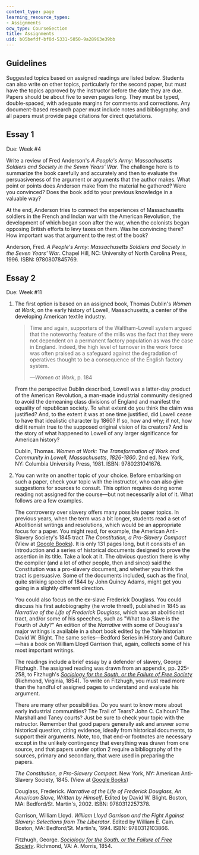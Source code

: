 ```yaml
---
content_type: page
learning_resource_types:
- Assignments
ocw_type: CourseSection
title: Assignments
uid: b05befdf-bf0d-5331-5050-9a28963e39bb
---
```


Guidelines
----------

Suggested topics based on assigned readings are listed below. Students can also write on other topics, particularly for the second paper, but must have the topics approved by the instructor before the date they are due. Papers should be about five to seven pages long. They must be typed, double-spaced, with adequate margins for comments and corrections. Any document-based research paper must include notes and bibliography, and all papers must provide page citations for direct quotations.

Essay 1
-------

Due: Week #4

Write a review of Fred Anderson's _A People's Army: Massachusetts Soldiers and Society in the Seven Years' War_. The challenge here is to summarize the book carefully and accurately and then to evaluate the persuasiveness of the argument or arguments that the author makes. What point or points does Anderson make from the material he gathered? Were you convinced? Does the book add to your previous knowledge in a valuable way?

At the end, Anderson tries to connect the experiences of Massachusetts soldiers in the French and Indian war with the American Revolution, the development of which began soon after the war, when the colonists began opposing British efforts to levy taxes on them. Was he convincing there? How important was that argument to the rest of the book?

Anderson, Fred. _A People's Army: Massachusetts Soldiers and Society in the Seven Years' War_. Chapel Hill, NC: University of North Carolina Press, 1996. ISBN: 9780807845769.

Essay 2
-------

Due: Week #11

1.  The first option is based on an assigned book, Thomas Dublin's _Women at Work_, on the early history of Lowell, Massachusetts, a center of the developing American textile industry.
    
    > Time and again, supporters of the Waltham-Lowell system argued that the noteworthy feature of the mills was the fact that they were not dependent on a permanent factory population as was the case in England. Indeed, the high level of turnover in the work force was often praised as a safeguard against the degradation of operatives thought to be a consequence of the English factory system.
    > 
    > —_Women at Work_, p. 184
    
    From the perspective Dublin described, Lowell was a latter-day product of the American Revolution, a man-made industrial community designed to avoid the demeaning class divisions of England and manifest the equality of republican society. To what extent do you think the claim was justified? And, to the extent it was at one time justified, did Lowell cease to have that idealistic character by 1860? If so, how and why; if not, how did it remain true to the supposed original vision of its creators? And is the story of what happened to Lowell of any larger significance for American history?
    
    Dublin, Thomas. _Women at Work: The Transformation of Work and Community in Lowell, Massachusetts_, _1826-1860_. 2nd ed. New York, NY: Columbia University Press, 1981. ISBN: 9780231041676.
    
2.  You can write on another topic of your choice. Before embarking on such a paper, check your topic with the instructor, who can also give suggestions for sources to consult. This option requires doing some reading not assigned for the course—but not necessarily a lot of it. What follows are a few examples.
    
    The controversy over slavery offers many possible paper topics. In previous years, when the term was a bit longer, students read a set of Abolitionist writings and resolutions, which would be an appropriate focus for a paper. You might read, for example, the American Anti-Slavery Society's 1845 tract _The Constitution, a Pro-Slavery Compact_ (View at [Google Books](http://books.google.com/books?vid=HARVARD32044036473817&printsec=titlepage#PPA10,M1)). It is only 131 pages long, but it consists of an introduction and a series of historical documents designed to prove the assertion in its title. Take a look at it. The obvious question there is why the compiler (and a lot of other people, then and since) said the Constitution was a pro-slavery document, and whether you think the tract is persuasive. Some of the documents included, such as the final, quite striking speech of 1844 by John Quincy Adams, might get you going in a slightly different direction.
    
    You could also focus on the ex-slave Frederick Douglass. You could discuss his first autobiography (he wrote three!), published in 1845 as _Narrative of the Life of Frederick Douglass_, which was an abolitionist tract, and/or some of his speeches, such as "What to a Slave is the Fourth of July?" An edition of the _Narrative_ with some of Douglass's major writings is available in a short book edited by the Yale historian David W. Blight. The same series—Bedford Series in History and Culture—has a book on William Lloyd Garrison that, again, collects some of his most important writings.
    
    The readings include a brief essay by a defender of slavery, George Fitzhugh. The assigned reading was drawn from an appendix, pp. 225-258, to Fitzhugh's [_Sociology for the South, or the Failure of Free Society_](http://docsouth.unc.edu/southlit/fitzhughsoc/fitzhugh.html) (Richmond, Virginia, 1854). To write on Fitzhugh, you must read more than the handful of assigned pages to understand and evaluate his argument.
    
    There are many other possibilities. Do you want to know more about early industrial communities? The Trail of Tears? John C. Calhoun? The Marshall and Taney courts? Just be sure to check your topic with the nstructor. Remember that good papers generally ask and answer some historical question, citing evidence, ideally from historical documents, to support their arguments. Note, too, that end-or footnotes are necessary except in the unlikely contingency that everything was drawn from one source, and that papers under option 2 require a bibliography of the sources, primary and secondary, that were used in preparing the papers.
    
    _The Constitution, a Pro-Slavery Compact._ New York, NY: American Anti-Slavery Society, 1845. (View at [Google Books](http://books.google.com/books?vid=HARVARD32044036473817&printsec=titlepage#PPA10,M1))
    
    Douglass, Frederick. _Narrative of the Life of Frederick Douglass, An American Slave, Written by Himself_. Edited by David W. Blight. Boston, MA: Bedford/St. Martin's, 2002. ISBN: 9780312257378.
    
    Garrison, William Lloyd. _William Lloyd Garrison and the Fight Against Slavery: Selections from The Liberator_. Edited by William E. Cain. Boston, MA: Bedford/St. Martin's, 1994. ISBN: 9780312103866.
    
    Fitzhugh, George. [_Sociology for the South, or the Failure of Free Society_](http://docsouth.unc.edu/southlit/fitzhughsoc/fitzhugh.html). Richmond, VA: A. Morris, 1854.